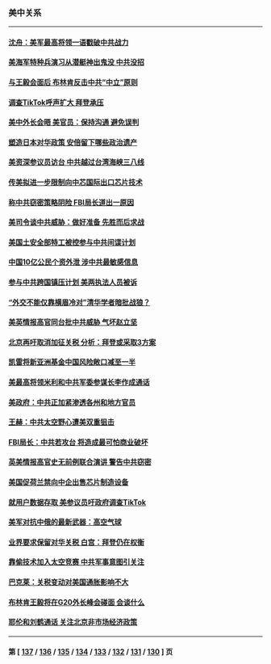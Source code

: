 ### 美中关系
---
#### [沈舟：美军最高将领一语戳破中共战力](../../pages/nf1412576/n13777387.md) 
#### [美海军特种兵演习从潜艇神出鬼没 中共没招](../../pages/nf1412576/n13771776.md) 
#### [与王毅会面后 布林肯反击中共“中立”原则](../../pages/nf1412576/n13777225.md) 
#### [调查TikTok呼声扩大 拜登承压](../../pages/nf1412576/n13777106.md) 
#### [美中外长会晤 美官员：保持沟通 避免误判](../../pages/nf1412576/n13776804.md) 
#### [塑造日本对华政策 安倍留下哪些政治遗产](../../pages/nf1412576/n13776740.md) 
#### [美资深参议员访台 中共越过台湾海峡三八线](../../pages/nf1412576/n13776415.md) 
#### [传美拟进一步限制向中芯国际出口芯片技术](../../pages/nf1412576/n13776630.md) 
#### [称中共窃密策略阴险 FBI局长道出一原因](../../pages/nf1412576/n13775989.md) 
#### [美司令谈中共威胁：做好准备 先胜而后求战](../../pages/nf1412576/n13776303.md) 
#### [美国土安全部特工被控参与中共间谍计划](../../pages/nf1412576/n13776011.md) 
#### [中国10亿公民个资外泄 涉中共最敏感信息](../../pages/nf1412576/n13775953.md) 
#### [参与中共跨国镇压计划 美两执法人员被诉](../../pages/nf1412576/n13775954.md) 
#### [“外交不能仅靠横眉冷对”清华学者暗批战狼？](../../pages/nf1412576/n13775921.md) 
#### [美英情报高官同台批中共威胁 气坏赵立坚](../../pages/nf1412576/n13775893.md) 
#### [北京再吁取消加征关税 分析：拜登或采取3方案](../../pages/nf1412576/n13775620.md) 
#### [凯雷将新亚洲基金中国风险敞口减至一半](../../pages/nf1412576/n13775841.md) 
#### [美最高将领米利和中共军委参谋长李作成通话](../../pages/nf1412576/n13775801.md) 
#### [美政府：中共正加紧渗透各州和地方官员](../../pages/nf1412576/n13775749.md) 
#### [王赫：中共太空野心遭美双重狙击](../../pages/nf1412576/n13775452.md) 
#### [FBI局长：中共若攻台 将造成最可怕商业破坏](../../pages/nf1412576/n13775202.md) 
#### [英美情报高官史无前例联合演讲 警告中共窃密](../../pages/nf1412576/n13775046.md) 
#### [美国促荷兰禁向中企出售芯片制造设备](../../pages/nf1412576/n13774751.md) 
#### [就用户数据存取 美参议员吁政府调查TikTok](../../pages/nf1412576/n13774633.md) 
#### [美军对抗中俄的最新武器：高空气球](../../pages/nf1412576/n13774355.md) 
#### [业界要求保留对华关税 白宫：拜登仍在权衡](../../pages/nf1412576/n13774479.md) 
#### [靠偷技术加入太空竞赛 中共军事意图引关注](../../pages/nf1412576/n13774393.md) 
#### [巴克莱：关税变动对美国通胀影响不大](../../pages/nf1412576/n13774227.md) 
#### [布林肯王毅将在G20外长峰会碰面 会谈什么](../../pages/nf1412576/n13774153.md) 
#### [耶伦和刘鹤通话 关注北京非市场经济政策](../../pages/nf1412576/n13773808.md) 

---
#### 第 [ [137](./137.md) / [136](./136.md) / [135](./135.md) / [134](./134.md) / [133](./133.md) / [132](./132.md) / [131](./131.md) / [130](./130.md) ] 页
